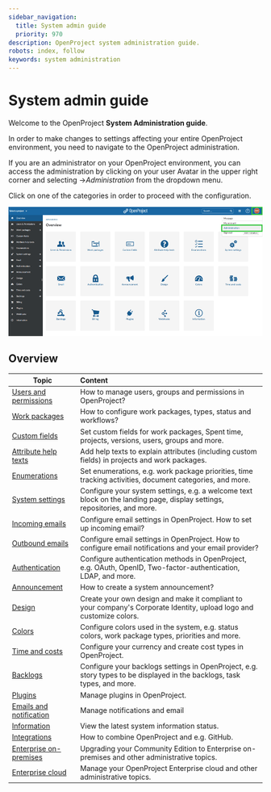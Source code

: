 ```yaml
---
sidebar_navigation:
  title: System admin guide
  priority: 970
description: OpenProject system administration guide.
robots: index, follow
keywords: system administration
---
```

# System admin guide

Welcome to the OpenProject **System Administration guide**.

In order to make changes to settings affecting your entire OpenProject environment, you need to navigate to the OpenProject administration.

If you are an administrator on your OpenProject environment,  you can access the administration by clicking on your user Avatar in the upper right corner and selecting ->*Administration* from the dropdown menu.

Click on one of the categories in order to proceed with the configuration.

![image-20201006154046435](image-20201006154046435.png)



## Overview

| Topic                                                                             | Content                                                                                                                  |
|-----------------------------------------------------------------------------------|:-------------------------------------------------------------------------------------------------------------------------|
| [Users and permissions](./users-permissions)                                      | How to manage users, groups and permissions in OpenProject?                                                              |
| [Work packages](./manage-work-packages)                                           | How to configure work packages, types, status and workflows?                                                             |
| [Custom fields](./custom-fields)                                                  | Set custom fields for work packages, Spent time, projects, versions, users, groups and more.                             |
| [Attribute help texts](./attribute-help-texts)                                    | Add help texts to explain attributes (including custom fields) in projects and work packages.                            |
| [Enumerations](./enumerations)                                                    | Set enumerations, e.g. work package priorities, time tracking activities, document categories, and more.                 |
| [System settings](./system-settings)                                              | Configure your system settings, e.g. a welcome text block on the landing page, display settings, repositories, and more. |
| [Incoming emails](./../installation-and-operations/configuration/incoming-emails) | Configure email settings in OpenProject. How to set up incoming email?                                                   |
| [Outbound emails](./../installation-and-operations/configuration/outbound-emails) | Configure email settings in OpenProject. How to configure email notifications and your email provider?                   |
| [Authentication](./authentication)                                                | Configure authentication methods in OpenProject, e.g. OAuth, OpenID, Two-factor-authentication, LDAP, and more.          |
| [Announcement](./announcement)                                                    | How to create a system announcement?                                                                                     |
| [Design](./design)                                                                | Create your own design and make it compliant to your company's Corporate Identity, upload logo and customize colors.     |
| [Colors](./colors)                                                                | Configure colors used in the system, e.g. status colors, work package types, priorities and more.                        |
| [Time and costs](./time-and-costs)                                                | Configure your currency and create cost types in OpenProject.                                                            |
| [Backlogs](./backlogs)                                                            | Configure your backlogs settings in OpenProject, e.g. story types to be displayed in the backlogs, task types, and more. |
| [Plugins](./plugins)                                                              | Manage plugins in OpenProject.                                                                                           |
| [Emails and notification](./incoming-and-outgoing/)                               | Manage notifications and email                                                                                           |
| [Information](./information/)                                                     | View the latest system information status.                                                                               |
| [Integrations](./integrations/)                                                   | How to combine OpenProject and e.g. GitHub.                                                                              |
| [Enterprise on-premises](../enterprise-guide/enterprise-on-premises-guide/)       | Upgrading your Community Edition to Enterprise on-premises and other administrative topics.                              |
| [Enterprise cloud](../enterprise-guide/enterprise-cloud-guide/)                   | Manage your OpenProject Enterprise cloud and other administrative topics.                                                |
